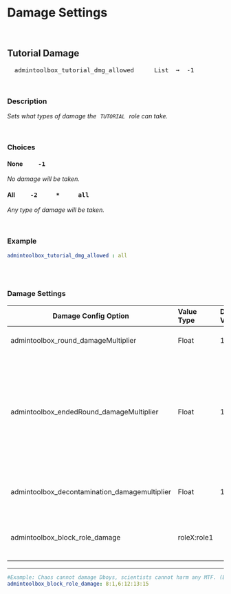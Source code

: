 
# Damage Settings

<br>

## Tutorial Damage

<kbd>  admintoolbox_tutorial_dmg_allowed  </kbd>  
<kbd>  List  ➞  -1  </kbd>

<br>

### Description

*Sets what types of damage the  `TUTORIAL`  role can take.*

<br>

### Choices

#### None    <kbd>  -1  </kbd>

*No damage will be taken.*

#### All    <kbd>  -2  </kbd>  <kbd>  *  </kbd>  <kbd>  all  </kbd>

*Any type of damage will be taken.*

<br>

### Example

```yml
admintoolbox_tutorial_dmg_allowed : all
```

<br>
<br>



### Damage Settings

Damage Config Option | Value Type | Default Value | Description
--- | :--- | :--- | ---:
admintoolbox_round_damageMultiplier | Float | 1 | Multiplies all damage by this number
admintoolbox_endedRound_damageMultiplier | Float | 1 | Multiplies all damage by this number after round ends. For maximum chaos enter high number (10 or something) To turn off dmg on round end, enter `0`.
admintoolbox_decontamination_damagemultiplier | Float | 1 | Multiplies LCZ decontaimnent damage with the specified number
admintoolbox_block_role_damage | roleX:role1 |  |  Blocks damage between specified roles.
***

```yaml
#Example: Chaos cannot damage Dboys, scientists cannot harm any MTF. (But opposite is fine for both)
admintoolbox_block_role_damage: 8:1,6:12:13:15
```
